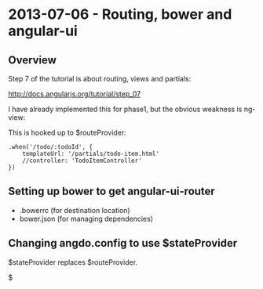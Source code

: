 # 2013-07-06 - Routing, bower and angular-ui

## Overview

Step 7 of the tutorial is about routing, views and partials:

http://docs.angularjs.org/tutorial/step_07

I have already implemented this for phase1, but the obvious weakness is ng-view:

<div ng-view></div>

This is hooked up to $routeProvider:

```
.when('/todo/:todoId', {
    templateUrl: '/partials/todo-item.html'
    //controller: 'TodoItemController'
})
```

## Setting up bower to get angular-ui-router

* .bowerrc (for destination location)
* bower.json (for managing dependencies)

## Changing angdo.config to use $stateProvider

$stateProvider replaces $routeProvider.

$
